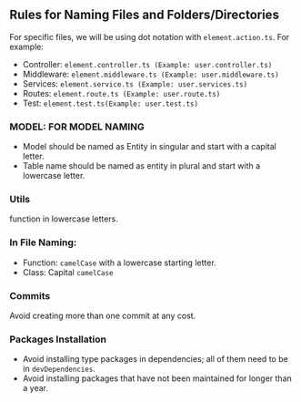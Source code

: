 ## Rules for Naming Files and Folders/Directories

For specific files, we will be using dot notation with `element.action.ts`. For example:
- Controller: `element.controller.ts (Example: user.controller.ts)`
- Middleware: `element.middleware.ts (Example: user.middleware.ts)`
- Services: `element.service.ts (Example: user.services.ts)`
- Routes: `element.route.ts (Example: user.route.ts)`
- Test: `element.test.ts(Example: user.test.ts)`

### MODEL: FOR MODEL NAMING
- Model should be named as Entity in singular and start with a capital letter.
- Table name should be named as entity in plural and start with a lowercase letter.

### Utils
function in lowercase letters.

### In File Naming:
- Function: `camelCase` with a lowercase starting letter.
- Class: Capital `camelCase`


### Commits
Avoid creating more than one commit at any cost.

### Packages Installation
- Avoid installing type packages in dependencies; all of them need to be in `devDependencies`.
- Avoid installing packages that have not been maintained for longer than a year.